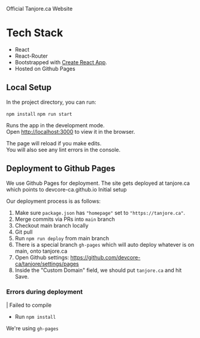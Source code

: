 Official Tanjore.ca Website

# Tech Stack

- React
- React-Router
- Bootstrapped with [Create React App](https://github.com/facebook/create-react-app).
- Hosted on Github Pages

## Local Setup

In the project directory, you can run:

`npm install`
`npm run start`

Runs the app in the development mode.\
Open [http://localhost:3000](http://localhost:3000) to view it in the browser.

The page will reload if you make edits.\
You will also see any lint errors in the console.

## Deployment to Github Pages

We use Github Pages for deployment. The site gets deployed at tanjore.ca which points to devcore-ca.github.io
Initial setup

Our deployment process is as follows:

1. Make sure `package.json` has `"homepage"` set to `"https://tanjore.ca"`.
1. Merge commits via PRs into `main` branch
1. Checkout main branch locally
1. Git pull
1. Run `npm run deploy` from main branch
1. There is a special branch `gh-pages` which will auto deploy whatever is on main, onto tanjore.ca
1. Open Github settings: https://github.com/devcore-ca/tanjore/settings/pages
1. Inside the "Custom Domain" field, we should put `tanjore.ca` and hit Save.

### Errors during deployment

| Failed to compile

- Run `npm install`

We're using `gh-pages`
